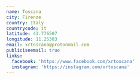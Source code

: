 ```yaml
---
name: Toscana
city: Firenze
country: Italy
countrycode: it
latitude: 43.776507
longitude: 11.25303
email: xrtoscana@protonmail.com
publiciseemail: true
links:
  facebook: 'https://www.facebook.com/xrtoscana'
  instagram: 'https://instagram.com/xrtoscana'
---
```



